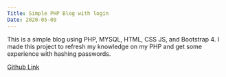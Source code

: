 ```yaml
---
Title: Simple PHP Blog with login
Date: 2020-05-09
---
```


This is a simple blog using PHP, MYSQL, HTML, CSS JS, and Bootstrap 4. I made this project to refresh my knowledge on my PHP and get some experience with hashing passwords.
<!--more-->
[Github Link](https://github.com/CJosephW/PHPBlog)